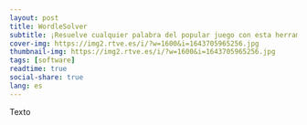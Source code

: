 ```yaml
---
layout: post
title: WordleSolver
subtitle: ¡Resuelve cualquier palabra del popular juego con esta herramienta!
cover-img: https://img2.rtve.es/i/?w=1600&i=1643705965256.jpg
thumbnail-img: https://img2.rtve.es/i/?w=1600&i=1643705965256.jpg
tags: [software]
readtime: true
social-share: true
lang: es
---
```


Texto
